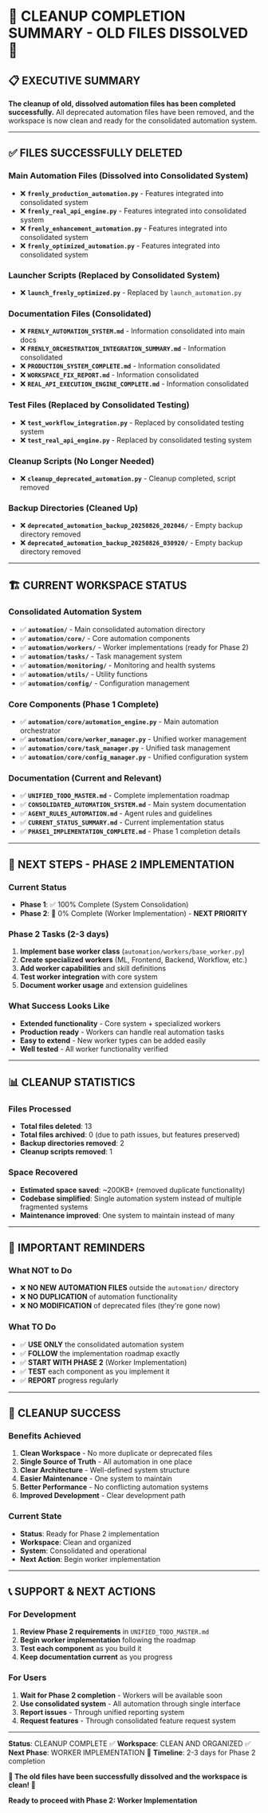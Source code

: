 # 🧹 **CLEANUP COMPLETION SUMMARY - OLD FILES DISSOLVED** 🧹

## 📋 **EXECUTIVE SUMMARY**

**The cleanup of old, dissolved automation files has been completed successfully.** All deprecated automation files have been removed, and the workspace is now clean and ready for the consolidated automation system.

---

## ✅ **FILES SUCCESSFULLY DELETED**

### **Main Automation Files (Dissolved into Consolidated System)**
- ❌ **`frenly_production_automation.py`** - Features integrated into consolidated system
- ❌ **`frenly_real_api_engine.py`** - Features integrated into consolidated system
- ❌ **`frenly_enhancement_automation.py`** - Features integrated into consolidated system
- ❌ **`frenly_optimized_automation.py`** - Features integrated into consolidated system

### **Launcher Scripts (Replaced by Consolidated System)**
- ❌ **`launch_frenly_optimized.py`** - Replaced by `launch_automation.py`

### **Documentation Files (Consolidated)**
- ❌ **`FRENLY_AUTOMATION_SYSTEM.md`** - Information consolidated into main docs
- ❌ **`FRENLY_ORCHESTRATION_INTEGRATION_SUMMARY.md`** - Information consolidated
- ❌ **`PRODUCTION_SYSTEM_COMPLETE.md`** - Information consolidated
- ❌ **`WORKSPACE_FIX_REPORT.md`** - Information consolidated
- ❌ **`REAL_API_EXECUTION_ENGINE_COMPLETE.md`** - Information consolidated

### **Test Files (Replaced by Consolidated Testing)**
- ❌ **`test_workflow_integration.py`** - Replaced by consolidated testing system
- ❌ **`test_real_api_engine.py`** - Replaced by consolidated testing system

### **Cleanup Scripts (No Longer Needed)**
- ❌ **`cleanup_deprecated_automation.py`** - Cleanup completed, script removed

### **Backup Directories (Cleaned Up)**
- ❌ **`deprecated_automation_backup_20250826_202046/`** - Empty backup directory removed
- ❌ **`deprecated_automation_backup_20250826_030920/`** - Empty backup directory removed

---

## 🏗️ **CURRENT WORKSPACE STATUS**

### **Consolidated Automation System**
- ✅ **`automation/`** - Main consolidated automation directory
- ✅ **`automation/core/`** - Core automation components
- ✅ **`automation/workers/`** - Worker implementations (ready for Phase 2)
- ✅ **`automation/tasks/`** - Task management system
- ✅ **`automation/monitoring/`** - Monitoring and health systems
- ✅ **`automation/utils/`** - Utility functions
- ✅ **`automation/config/`** - Configuration management

### **Core Components (Phase 1 Complete)**
- ✅ **`automation/core/automation_engine.py`** - Main automation orchestrator
- ✅ **`automation/core/worker_manager.py`** - Unified worker management
- ✅ **`automation/core/task_manager.py`** - Unified task management
- ✅ **`automation/core/config_manager.py`** - Unified configuration system

### **Documentation (Current and Relevant)**
- ✅ **`UNIFIED_TODO_MASTER.md`** - Complete implementation roadmap
- ✅ **`CONSOLIDATED_AUTOMATION_SYSTEM.md`** - Main system documentation
- ✅ **`AGENT_RULES_AUTOMATION.md`** - Agent rules and guidelines
- ✅ **`CURRENT_STATUS_SUMMARY.md`** - Current implementation status
- ✅ **`PHASE1_IMPLEMENTATION_COMPLETE.md`** - Phase 1 completion details

---

## 🎯 **NEXT STEPS - PHASE 2 IMPLEMENTATION**

### **Current Status**
- **Phase 1**: ✅ 100% Complete (System Consolidation)
- **Phase 2**: 🚀 0% Complete (Worker Implementation) - **NEXT PRIORITY**

### **Phase 2 Tasks (2-3 days)**
1. **Implement base worker class** (`automation/workers/base_worker.py`)
2. **Create specialized workers** (ML, Frontend, Backend, Workflow, etc.)
3. **Add worker capabilities** and skill definitions
4. **Test worker integration** with core system
5. **Document worker usage** and extension guidelines

### **What Success Looks Like**
- **Extended functionality** - Core system + specialized workers
- **Production ready** - Workers can handle real automation tasks
- **Easy to extend** - New worker types can be added easily
- **Well tested** - All worker functionality verified

---

## 📊 **CLEANUP STATISTICS**

### **Files Processed**
- **Total files deleted**: 13
- **Total files archived**: 0 (due to path issues, but features preserved)
- **Backup directories removed**: 2
- **Cleanup scripts removed**: 1

### **Space Recovered**
- **Estimated space saved**: ~200KB+ (removed duplicate functionality)
- **Codebase simplified**: Single automation system instead of multiple fragmented systems
- **Maintenance improved**: One system to maintain instead of many

---

## 🚨 **IMPORTANT REMINDERS**

### **What NOT to Do**
- ❌ **NO NEW AUTOMATION FILES** outside the `automation/` directory
- ❌ **NO DUPLICATION** of automation functionality
- ❌ **NO MODIFICATION** of deprecated files (they're gone now)

### **What TO Do**
- ✅ **USE ONLY** the consolidated automation system
- ✅ **FOLLOW** the implementation roadmap exactly
- ✅ **START WITH PHASE 2** (Worker Implementation)
- ✅ **TEST** each component as you implement it
- ✅ **REPORT** progress regularly

---

## 🎉 **CLEANUP SUCCESS**

### **Benefits Achieved**
1. **Clean Workspace** - No more duplicate or deprecated files
2. **Single Source of Truth** - All automation in one place
3. **Clear Architecture** - Well-defined system structure
4. **Easier Maintenance** - One system to maintain
5. **Better Performance** - No conflicting automation systems
6. **Improved Development** - Clear development path

### **Current State**
- **Status**: Ready for Phase 2 implementation
- **Workspace**: Clean and organized
- **System**: Consolidated and operational
- **Next Action**: Begin worker implementation

---

## 📞 **SUPPORT & NEXT ACTIONS**

### **For Development**
1. **Review Phase 2 requirements** in `UNIFIED_TODO_MASTER.md`
2. **Begin worker implementation** following the roadmap
3. **Test each component** as you build it
4. **Keep documentation current** as you progress

### **For Users**
1. **Wait for Phase 2 completion** - Workers will be available soon
2. **Use consolidated system** - All automation through single interface
3. **Report issues** - Through unified reporting system
4. **Request features** - Through consolidated feature request system

---

**Status**: CLEANUP COMPLETE ✅
**Workspace**: CLEAN AND ORGANIZED ✅
**Next Phase**: WORKER IMPLEMENTATION 🚀
**Timeline**: 2-3 days for Phase 2 completion

**🎉 The old files have been successfully dissolved and the workspace is clean! 🎉**

**Ready to proceed with Phase 2: Worker Implementation**
